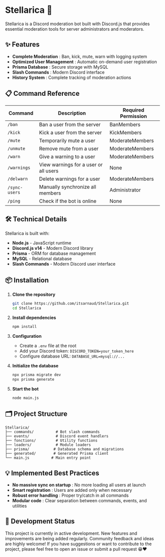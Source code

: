 # Stellarica 🤖

Stellarica is a Discord moderation bot built with Discord.js that provides essential moderation tools for server administrators and moderators.

## ✨ Features

- **Complete Moderation** : Ban, kick, mute, warn with logging system
- **Optimized User Management** : Automatic on-demand user registration
- **Prisma Database** : Secure storage with MySQL
- **Slash Commands** : Modern Discord interface
- **History System** : Complete tracking of moderation actions

## 📋 Command Reference

| Command | Description | Required Permission |
|---------|-------------|-------------------|
| `/ban` | Ban a user from the server | BanMembers |
| `/kick` | Kick a user from the server | KickMembers |
| `/mute` | Temporarily mute a user | ModerateMembers |
| `/unmute` | Remove mute from a user | ModerateMembers |
| `/warn` | Give a warning to a user | ModerateMembers |
| `/warnings` | View warnings for a user or all users | None |
| `/delwarn` | Delete warnings for a user | ModerateMembers |
| `/sync-users` | Manually synchronize all members | Administrator |
| `/ping` | Check if the bot is online | None |

## 🛠️ Technical Details

Stellarica is built with:

- **Node.js** - JavaScript runtime
- **Discord.js v14** - Modern Discord library
- **Prisma** - ORM for database management
- **MySQL** - Relational database
- **Slash Commands** - Modern Discord user interface

## 📦 Installation

1. **Clone the repository**

   ```bash
   git clone https://github.com/itsarnaud/Stellarica.git
   cd Stellarica
   ```

2. **Install dependencies**

   ```bash
   npm install
   ```

3. **Configuration**
   - Create a `.env` file at the root
   - Add your Discord token: `DISCORD_TOKEN=your_token_here`
   - Configure database URL: `DATABASE_URL=mysql://...`

4. **Initialize the database**

   ```bash
   npx prisma migrate dev
   npx prisma generate
   ```

5. **Start the bot**

   ```bash
   node main.js
   ```

## 🗂️ Project Structure

```text
Stellarica/
├── commands/          # Bot slash commands
├── events/            # Discord event handlers
├── fonctions/         # Utility functions
├── loaders/           # Module loaders
├── prisma/           # Database schema and migrations
├── generated/        # Generated Prisma client
└── main.js          # Main entry point
```

## 💡 Implemented Best Practices

- **No massive sync on startup** : No more loading all users at launch
- **Smart registration** : Users are added only when necessary
- **Robust error handling** : Proper try/catch in all commands
- **Modular code** : Clear separation between commands, events, and utilities

## 🔧 Development Status

This project is currently in active development. New features and improvements are being added regularly. Community feedback and ideas are highly welcome! If you have suggestions or want to contribute to the project, please feel free to open an issue or submit a pull request 😁❤️

